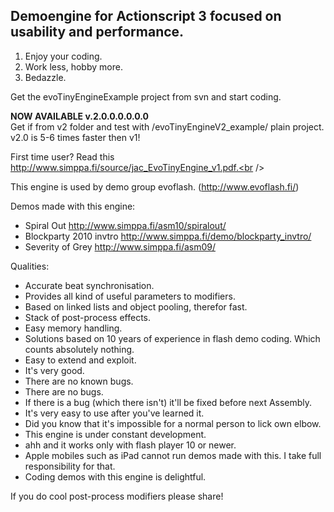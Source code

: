 ## Demoengine for Actionscript 3 focused on usability and performance. ##

  1. Enjoy your coding.<br />
  1. Work less, hobby more.<br />
  1. Bedazzle.<br />

Get the evoTinyEngineExample project from svn and start coding.<br />

**NOW AVAILABLE v.2.0.0.0.0.0.0**<br />
Get if from v2 folder and test with /evoTinyEngineV2\_example/ plain project.<br />
v2.0 is 5-6 times faster then v1!<br />

First time user? Read this http://www.simppa.fi/source/jac_EvoTinyEngine_v1.pdf.<br />

This engine is used by demo group evoflash. (http://www.evoflash.fi/)<br />

Demos made with this engine:<br />
  * Spiral Out http://www.simppa.fi/asm10/spiralout/<br />
  * Blockparty 2010 invtro http://www.simppa.fi/demo/blockparty_invtro/<br />
  * Severity of Grey http://www.simppa.fi/asm09/<br />

Qualities:
  * Accurate beat synchronisation.
  * Provides all kind of useful parameters to modifiers.
  * Based on linked lists and object pooling, therefor fast.
  * Stack of post-process effects.
  * Easy memory handling.
  * Solutions based on 10 years of experience in flash demo coding. Which counts absolutely nothing.
  * Easy to extend and exploit.
  * It's very good.
  * There are no known bugs.
  * There are no bugs.
  * If there is a bug (which there isn't) it'll be fixed before next Assembly.
  * It's very easy to use after you've learned it.
  * Did you know that it's impossible for a normal person to lick own elbow.
  * This engine is under constant development.
  * ahh and it works only with flash player 10 or newer.
  * Apple mobiles such as iPad cannot run demos made with this. I take full responsibility for that.
  * Coding demos with this engine is delightful.

If you do cool post-process modifiers please share!